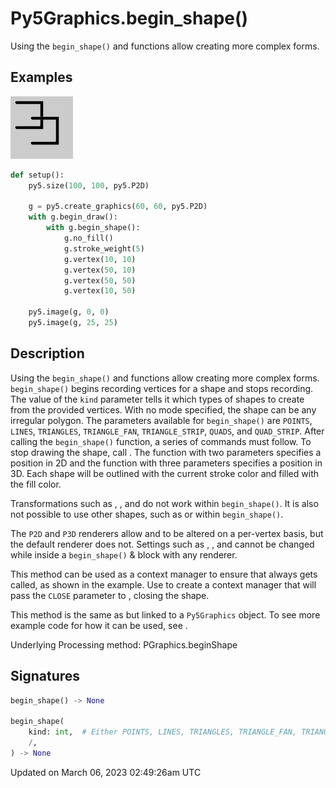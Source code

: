 # Py5Graphics.begin_shape()

Using the `begin_shape()` and [](py5graphics_end_shape) functions allow creating more complex forms.

## Examples

<div class="example-table">

<div class="example-row"><div class="example-cell-image">

![example picture for begin_shape()](/images/reference/Py5Graphics_begin_shape_0.png)

</div><div class="example-cell-code">

```python
def setup():
    py5.size(100, 100, py5.P2D)

    g = py5.create_graphics(60, 60, py5.P2D)
    with g.begin_draw():
        with g.begin_shape():
            g.no_fill()
            g.stroke_weight(5)
            g.vertex(10, 10)
            g.vertex(50, 10)
            g.vertex(50, 50)
            g.vertex(10, 50)

    py5.image(g, 0, 0)
    py5.image(g, 25, 25)
```

</div></div>

</div>

## Description

Using the `begin_shape()` and [](py5graphics_end_shape) functions allow creating more complex forms. `begin_shape()` begins recording vertices for a shape and [](py5graphics_end_shape) stops recording. The value of the `kind` parameter tells it which types of shapes to create from the provided vertices. With no mode specified, the shape can be any irregular polygon. The parameters available for `begin_shape()` are `POINTS`, `LINES`, `TRIANGLES`, `TRIANGLE_FAN`, `TRIANGLE_STRIP`, `QUADS`, and `QUAD_STRIP`. After calling the `begin_shape()` function, a series of [](py5graphics_vertex) commands must follow. To stop drawing the shape, call [](py5graphics_end_shape). The [](py5graphics_vertex) function with two parameters specifies a position in 2D and the [](py5graphics_vertex) function with three parameters specifies a position in 3D. Each shape will be outlined with the current stroke color and filled with the fill color. 

Transformations such as [](py5graphics_translate), [](py5graphics_rotate), and [](py5graphics_scale) do not work within `begin_shape()`. It is also not possible to use other shapes, such as [](py5graphics_ellipse) or [](py5graphics_rect) within `begin_shape()`. 

The `P2D` and `P3D` renderers allow [](py5graphics_stroke) and [](py5graphics_fill) to be altered on a per-vertex basis, but the default renderer does not. Settings such as [](py5graphics_stroke_weight), [](py5graphics_stroke_cap), and [](py5graphics_stroke_join) cannot be changed while inside a `begin_shape()` & [](py5graphics_end_shape) block with any renderer.

This method can be used as a context manager to ensure that [](py5graphics_end_shape) always gets called, as shown in the example. Use [](py5graphics_begin_closed_shape) to create a context manager that will pass the `CLOSE` parameter to [](sketch_end_shape), closing the shape.

This method is the same as [](sketch_begin_shape) but linked to a `Py5Graphics` object. To see more example code for how it can be used, see [](sketch_begin_shape).

Underlying Processing method: PGraphics.beginShape

## Signatures

```python
begin_shape() -> None

begin_shape(
    kind: int,  # Either POINTS, LINES, TRIANGLES, TRIANGLE_FAN, TRIANGLE_STRIP, QUADS, or QUAD_STRIP
    /,
) -> None
```

Updated on March 06, 2023 02:49:26am UTC

